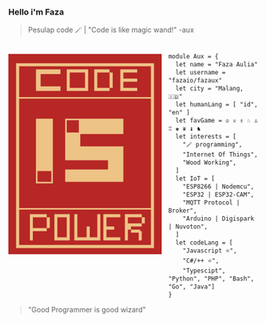 ### Hello i'm Faza
<!--
 I'm a web developer and Internet Of Things enthusiast who living in Malang , Jawa Timur , Indonesia.

Framework :
- VueJs
- NuxtJS
- Strapi
- ExpressJS | FastifyJS

Modern Front-end:
- SSA
- SSG
- SSR
- PWA
- AMP

IoT Board Experience :
- ESP8266 | Nodemcu
- ESP32 | ESP32-CAM
- MQTT Protocol | Broker
- Arduino 
- Digispark
- Nuvoton

Machine Learning Framework :
- TensorflowJS
 
-->


> Pesulap code 🪄 | "Code is like magic wand!" -aux 

<a href="https://web.mit.edu/6.001/6.037/sicp.pdf">   
<img 
  src="wakeUp.png" 
  alt="functional programming is the right way"
  style="margin-top:20px;margin-right:13px"
  align="left" 
  height="400px"
/>
</a>

```rescript

module Aux = {
  let name = "Faza Aulia"
  let username = "fazaio/fazaux"
  let city = "Malang, 🇮🇩"
  let humanLang = [ "id", "en" ]
  let favGame = ♔ ♕ ♗ ♘ ♙ ♖ ♚ ♛ ♝ ♞
  let interests = [
    "🪄 programming",
    "Internet Of Things",
    "Wood Working",
  ]
  let IoT = [
    "ESP8266 | Nodemcu",
    "ESP32 | ESP32-CAM",
    "MQTT Protocol | Broker",
    "Arduino | Digispark | Nuvoton",
  ]
  let codeLang = [
    "Javascript ⭐", 
    "C#/++ ⭐",
    "Typescipt", "Python", "PHP", "Bash", "Go", "Java"]
}

```

> "Good Programmer is good wizard"

<!--![Top Langs](https://github-readme-stats.vercel.app/api/top-langs/?username=fazaio&hide=html,blade,css,tsql&langs_count=5&theme=dark&width=100%)-->

